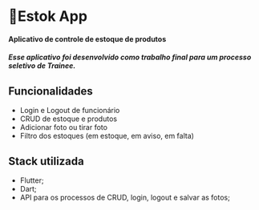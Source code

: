 # 🏪Estok App

#### Aplicativo de controle de estoque de produtos

##### **Esse aplicativo foi desenvolvido como trabalho final para um processo seletivo de Trainee.**

## Funcionalidades

- Login e Logout de funcionário
- CRUD de estoque e produtos
- Adicionar foto ou tirar foto
- Filtro dos estoques (em estoque, em aviso, em falta)

## Stack utilizada

- Flutter;
- Dart;
- API para os processos de CRUD, login, logout e salvar as fotos;


